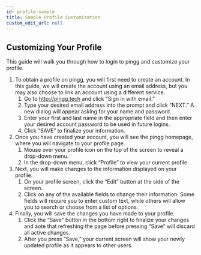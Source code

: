 ```yaml
---
id: profile-sample
title: Sample Profile Customization
custom_edit_url: null
---
```

## Customizing Your Profile
This guide will walk you through how to login to pingg and customize your profile.
1. To obtain a profile on pingg, you will first need to create an account. In this guide, we will create the account using an email address, but you may also choose to link an account using a different service.
    1. Go to http://pingg.tech and click “Sign in with email.”
    2. Type your desired email address into the prompt and click “NEXT.” A new dialog will appear asking for your name and password.
    3. Enter your first and last name in the appropriate field and then enter your desired account password to be used in future logins.
    4. Click “SAVE” to finalize your information.
2. Once you have created your account, you will see the pingg homepage, where you will navigate to your profile page.
    1. Mouse over your profile icon on the top of the screen to reveal a drop-down menu.
    2. In the drop-down menu, click “Profile” to view your current profile.
3. Next, you will make changes to the information displayed on your profile.
    1. On your profile screen, click the “Edit” button at the side of the screen.
    2. Click on any of the available fields to change their information. Some fields will require you to enter custom text, while others will allow you to search or choose from a list of options.
4. Finally, you will save the changes you have made to your profile.
    1. Click the “Save” button in the bottom right to finalize your changes and aote that refreshing the page before pressing “Save” will discard all active changes.
    2. After you press “Save,” your current screen will show your newly updated profile as it appears to other users.
